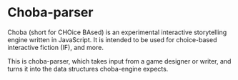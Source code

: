 # Choba-parser

Choba (short for CHOice BAsed) is an experimental interactive storytelling engine written in JavaScript. It is intended to be used for choice-based interactive fiction (IF), and more.

This is choba-parser, which takes input from a game designer or writer, and turns it into the data structures choba-engine expects.

